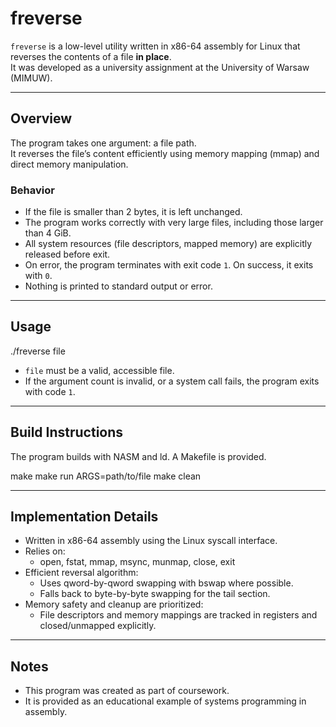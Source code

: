# freverse

`freverse` is a low-level utility written in x86-64 assembly for Linux that reverses the contents of a file **in place**.  
It was developed as a university assignment at the University of Warsaw (MIMUW).

---

## Overview

The program takes one argument: a file path.  
It reverses the file’s content efficiently using memory mapping (mmap) and direct memory manipulation.  

### Behavior
- If the file is smaller than 2 bytes, it is left unchanged.  
- The program works correctly with very large files, including those larger than 4 GiB.  
- All system resources (file descriptors, mapped memory) are explicitly released before exit.  
- On error, the program terminates with exit code `1`. On success, it exits with `0`.  
- Nothing is printed to standard output or error.

---

## Usage

./freverse file

- `file` must be a valid, accessible file.  
- If the argument count is invalid, or a system call fails, the program exits with code `1`.  

---

## Build Instructions

The program builds with NASM and ld. A Makefile is provided.

make
make run ARGS=path/to/file
make clean

---

## Implementation Details

- Written in x86-64 assembly using the Linux syscall interface.  
- Relies on:
  - open, fstat, mmap, msync, munmap, close, exit  
- Efficient reversal algorithm:
  - Uses qword-by-qword swapping with bswap where possible.  
  - Falls back to byte-by-byte swapping for the tail section.  
- Memory safety and cleanup are prioritized:
  - File descriptors and memory mappings are tracked in registers and closed/unmapped explicitly.

---

## Notes

- This program was created as part of coursework.  
- It is provided as an educational example of systems programming in assembly.  

